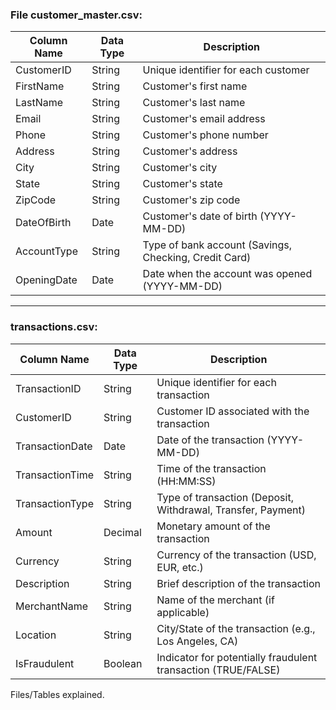 ### **File customer_master.csv:**
| Column Name | Data Type | Description |
|---|---|---|
| CustomerID | String | Unique identifier for each customer |
| FirstName | String | Customer's first name |
| LastName | String | Customer's last name |
| Email | String | Customer's email address |
| Phone | String | Customer's phone number |
| Address | String | Customer's address |
| City | String | Customer's city |
| State | String | Customer's state |
| ZipCode | String | Customer's zip code |
| DateOfBirth | Date | Customer's date of birth (YYYY-MM-DD) |
| AccountType | String | Type of bank account (Savings, Checking, Credit Card) |
| OpeningDate | Date | Date when the account was opened (YYYY-MM-DD) |

----------------------------------------------------------------------------------
### **transactions.csv:**
| Column Name | Data Type | Description |
|---|---|---|
| TransactionID | String | Unique identifier for each transaction |
| CustomerID | String | Customer ID associated with the transaction |
| TransactionDate | Date | Date of the transaction (YYYY-MM-DD) |
| TransactionTime | String | Time of the transaction (HH:MM:SS) |
| TransactionType | String | Type of transaction (Deposit, Withdrawal, Transfer, Payment) |
| Amount | Decimal | Monetary amount of the transaction |
| Currency | String | Currency of the transaction (USD, EUR, etc.) |
| Description | String | Brief description of the transaction |
| MerchantName | String | Name of the merchant (if applicable) |
| Location | String | City/State of the transaction (e.g., Los Angeles, CA) |
| IsFraudulent | Boolean | Indicator for potentially fraudulent transaction (TRUE/FALSE) |


Files/Tables explained.
